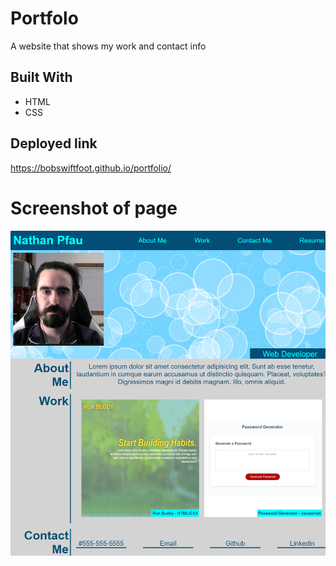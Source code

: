 # Portfolo
A website that shows my work and contact info

## Built With
* HTML
* CSS

## Deployed link
https://bobswiftfoot.github.io/portfolio/

# Screenshot of page
![Full Page Screenshot](/assets/images/full-page-screenshot.png?raw=true)
